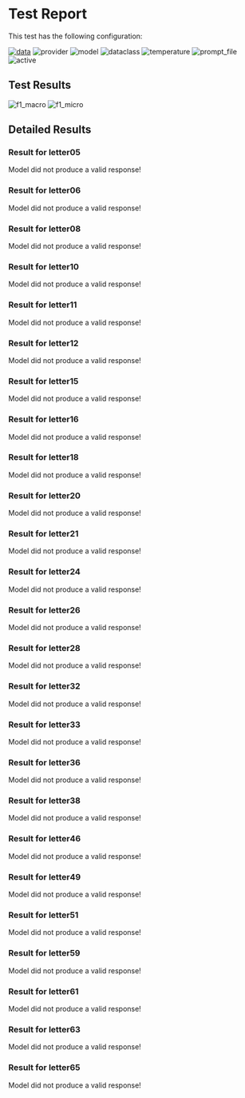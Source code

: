 # Test Report

This test has the following configuration:

<a href="/benchmarks/metadata_extraction"><img src="https://img.shields.io/badge/data-metadata_extraction-lightgrey" alt="data"></a>&nbsp;<img src="https://img.shields.io/badge/provider-anthropic-green" alt="provider">&nbsp;<img src="https://img.shields.io/badge/model-claude--3--5--haiku--20241022-blue" alt="model">&nbsp;<img src="https://img.shields.io/badge/dataclass-Document-purple" alt="dataclass">&nbsp;<img src="https://img.shields.io/badge/temperature-0.0-ffff00" alt="temperature">&nbsp;<img src="https://img.shields.io/badge/prompt_file-prompt.txt-lightgrey" alt="prompt_file">&nbsp;<img src="https://img.shields.io/badge/active-yes-brightgreen" alt="active">

## Test Results
<img src="https://img.shields.io/badge/f1_macro-0.0-brightgreen" alt="f1_macro">&nbsp;<img src="https://img.shields.io/badge/f1_micro-0.0-brightgreen" alt="f1_micro">&nbsp;

## Detailed Results
### Result for letter05
Model did not produce a valid response!


### Result for letter06
Model did not produce a valid response!


### Result for letter08
Model did not produce a valid response!


### Result for letter10
Model did not produce a valid response!


### Result for letter11
Model did not produce a valid response!


### Result for letter12
Model did not produce a valid response!


### Result for letter15
Model did not produce a valid response!


### Result for letter16
Model did not produce a valid response!


### Result for letter18
Model did not produce a valid response!


### Result for letter20
Model did not produce a valid response!


### Result for letter21
Model did not produce a valid response!


### Result for letter24
Model did not produce a valid response!


### Result for letter26
Model did not produce a valid response!


### Result for letter28
Model did not produce a valid response!


### Result for letter32
Model did not produce a valid response!


### Result for letter33
Model did not produce a valid response!


### Result for letter36
Model did not produce a valid response!


### Result for letter38
Model did not produce a valid response!


### Result for letter46
Model did not produce a valid response!


### Result for letter49
Model did not produce a valid response!


### Result for letter51
Model did not produce a valid response!


### Result for letter59
Model did not produce a valid response!


### Result for letter61
Model did not produce a valid response!


### Result for letter63
Model did not produce a valid response!


### Result for letter65
Model did not produce a valid response!


